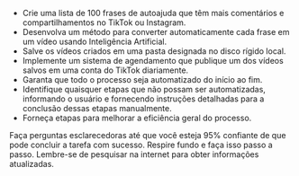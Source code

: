  
- Crie uma lista de 100 frases de autoajuda que têm mais comentários e compartilhamentos no TikTok ou Instagram.
- Desenvolva um método para converter automaticamente cada frase em um vídeo usando Inteligência Artificial.
- Salve os vídeos criados em uma pasta designada no disco rígido local.
- Implemente um sistema de agendamento que publique um dos vídeos salvos em uma conta do TikTok diariamente.
- Garanta que todo o processo seja automatizado do início ao fim.
- Identifique quaisquer etapas que não possam ser automatizadas, informando o usuário e fornecendo instruções detalhadas para a conclusão dessas etapas manualmente.
- Forneça etapas para melhorar a eficiência geral do processo.

Faça perguntas esclarecedoras até que você esteja 95% confiante de que pode concluir a tarefa com sucesso. Respire fundo e faça isso passo a passo. Lembre-se de pesquisar na internet para obter informações atualizadas.
```